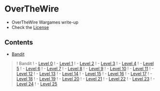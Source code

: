 # OverTheWire
- OverTheWire Wargames write-up
- Check the [License](https://github.com/maldevel/OverTheWire/blob/master/LICENSE)

## Contents
- [Bandit](#Bandit)

>! Bandit
>! - [Level 0](Bandit/Level0.md)
>! - [Level 1](Bandit/Level1.md)
>! - [Level 2](Bandit/Level2.md)
>! - [Level 3](Bandit/Level3.md)
>! - [Level 4](Bandit/Level4.md)
>! - [Level 5](Bandit/Level5.md)
>! - [Level 6](Bandit/Level6.md)
>! - [Level 7](Bandit/Level7.md)
>! - [Level 8](Bandit/Level8.md)
>! - [Level 9](Bandit/Level9.md)
>! - [Level 10](Bandit/Level10.md)
>! - [Level 11](Bandit/Level11.md)
>! - [Level 12](Bandit/Level12.md)
>! - [Level 13](Bandit/Level13.md)
>! - [Level 14](Bandit/Level14.md)
>! - [Level 15](Bandit/Level15.md)
>! - [Level 16](Bandit/Level16.md)
>! - [Level 17](Bandit/Level17.md)
>! - [Level 18](Bandit/Level18.md)
>! - [Level 19](Bandit/Level19.md)
>! - [Level 20](Bandit/Level20.md)
>! - [Level 21](Bandit/Level21.md)
>! - [Level 22](Bandit/Level22.md)
>! - [Level 23](Bandit/Level23.md)
>! - [Level 24](Bandit/Level24.md)
>! - [Level 25](Bandit/Level25.md)
